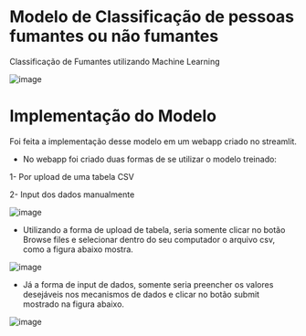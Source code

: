 # Modelo de Classificação de pessoas fumantes ou não fumantes

Classificação de Fumantes utilizando Machine Learning

![image](https://user-images.githubusercontent.com/87080266/155070469-729b4c48-ebc4-404b-976a-f5821e9e78ed.png)


# Implementação do Modelo

Foi feita a implementação desse modelo em um webapp criado no streamlit.

- No webapp foi criado duas formas de se utilizar o modelo treinado:

1- Por upload de uma tabela CSV

2- Input dos dados manualmente

![image](https://user-images.githubusercontent.com/87080266/155069708-670647b2-159a-4cf2-a590-3fcfe1d3ba34.png)



- Utilizando a forma de upload de tabela, seria somente clicar no botão Browse files e selecionar dentro do seu computador o arquivo csv, como a figura abaixo mostra.

![image](https://user-images.githubusercontent.com/87080266/155068325-a4d92542-c9d2-4f48-8b07-169f61b63626.png)



- Já a forma de input de dados, somente seria preencher os valores desejáveis nos mecanismos de dados e clicar no botão submit mostrado na figura abaixo.

![image](https://user-images.githubusercontent.com/87080266/155068658-645fbfa4-dc41-435d-a4ca-662299b90b0a.png)

